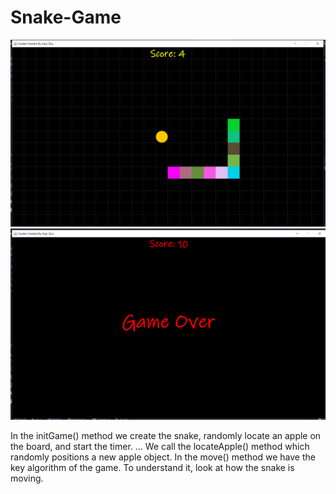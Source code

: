 # Snake-Game

<img src= "gameon.png" width = "600">

<img src= "gameover.png" width = "600">

In the initGame() method we create the snake, randomly locate an apple on the board, and start the timer. ... We call the locateApple() method which randomly positions a new apple object. In the move() method we have the key algorithm of the game. To understand it, look at how the snake is moving.
